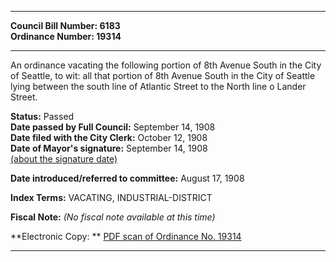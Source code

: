 * * * * *  
  
**Council Bill Number: [](#h0)[](#h2)6183**   
**Ordinance Number: 19314**  
  
* * * * *  
  
An ordinance vacating the following portion of 8th Avenue South in the City of Seattle, to wit: all that portion of 8th Avenue South in the City of Seattle lying between the south line of Atlantic Street to the North line o Lander Street.  
  
**Status:** Passed   
**Date passed by Full Council:** September 14, 1908   
**Date filed with the City Clerk:** October 12, 1908   
**Date of Mayor's signature:** September 14, 1908   
[(about the signature date)](/~public/approvaldate.htm)   
  
  
**Date introduced/referred to committee:** August 17, 1908   
  
**Index Terms:** VACATING, INDUSTRIAL-DISTRICT  
  
**Fiscal Note:** *(No fiscal note available at this time)*  
  
**Electronic Copy: ** [PDF scan of Ordinance No. 19314](/~archives/Ordinances/Ord_19314.pdf)  
  
* * * * *  

